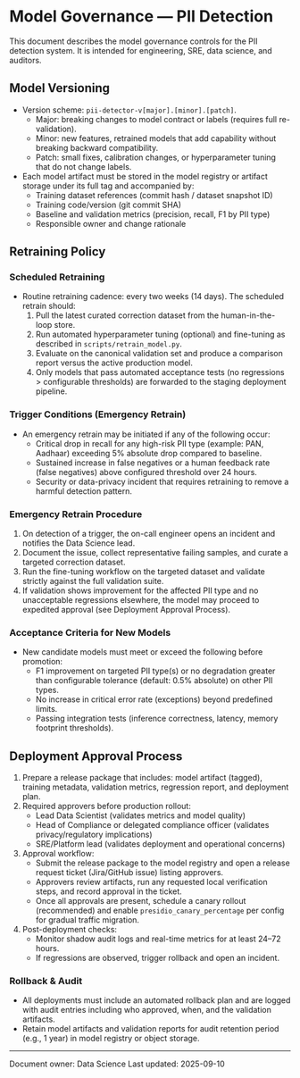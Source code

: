 # Model Governance — PII Detection

This document describes the model governance controls for the PII detection system. It is intended for engineering, SRE, data science, and auditors.

## Model Versioning

- Version scheme: `pii-detector-v[major].[minor].[patch]`.
  - Major: breaking changes to model contract or labels (requires full re-validation).
  - Minor: new features, retrained models that add capability without breaking backward compatibility.
  - Patch: small fixes, calibration changes, or hyperparameter tuning that do not change labels.
- Each model artifact must be stored in the model registry or artifact storage under its full tag and accompanied by:
  - Training dataset references (commit hash / dataset snapshot ID)
  - Training code/version (git commit SHA)
  - Baseline and validation metrics (precision, recall, F1 by PII type)
  - Responsible owner and change rationale

## Retraining Policy

### Scheduled Retraining
- Routine retraining cadence: every two weeks (14 days). The scheduled retrain should:
  1. Pull the latest curated correction dataset from the human-in-the-loop store.
  2. Run automated hyperparameter tuning (optional) and fine-tuning as described in `scripts/retrain_model.py`.
  3. Evaluate on the canonical validation set and produce a comparison report versus the active production model.
  4. Only models that pass automated acceptance tests (no regressions > configurable thresholds) are forwarded to the staging deployment pipeline.

### Trigger Conditions (Emergency Retrain)
- An emergency retrain may be initiated if any of the following occur:
  - Critical drop in recall for any high-risk PII type (example: PAN, Aadhaar) exceeding 5% absolute drop compared to baseline.
  - Sustained increase in false negatives or a human feedback rate (false negatives) above configured threshold over 24 hours.
  - Security or data-privacy incident that requires retraining to remove a harmful detection pattern.

### Emergency Retrain Procedure
1. On detection of a trigger, the on-call engineer opens an incident and notifies the Data Science lead.
2. Document the issue, collect representative failing samples, and curate a targeted correction dataset.
3. Run the fine-tuning workflow on the targeted dataset and validate strictly against the full validation suite.
4. If validation shows improvement for the affected PII type and no unacceptable regressions elsewhere, the model may proceed to expedited approval (see Deployment Approval Process).

### Acceptance Criteria for New Models
- New candidate models must meet or exceed the following before promotion:
  - F1 improvement on targeted PII type(s) or no degradation greater than configurable tolerance (default: 0.5% absolute) on other PII types.
  - No increase in critical error rate (exceptions) beyond predefined limits.
  - Passing integration tests (inference correctness, latency, memory footprint thresholds).

## Deployment Approval Process

1. Prepare a release package that includes: model artifact (tagged), training metadata, validation metrics, regression report, and deployment plan.
2. Required approvers before production rollout:
   - Lead Data Scientist (validates metrics and model quality)
   - Head of Compliance or delegated compliance officer (validates privacy/regulatory implications)
   - SRE/Platform lead (validates deployment and operational concerns)
3. Approval workflow:
   - Submit the release package to the model registry and open a release request ticket (Jira/GitHub issue) listing approvers.
   - Approvers review artifacts, run any requested local verification steps, and record approval in the ticket.
   - Once all approvals are present, schedule a canary rollout (recommended) and enable `presidio_canary_percentage` per config for gradual traffic migration.
4. Post-deployment checks:
   - Monitor shadow audit logs and real-time metrics for at least 24–72 hours.
   - If regressions are observed, trigger rollback and open an incident.

### Rollback & Audit
- All deployments must include an automated rollback plan and are logged with audit entries including who approved, when, and the validation artifacts.
- Retain model artifacts and validation reports for audit retention period (e.g., 1 year) in model registry or object storage.

---
Document owner: Data Science
Last updated: 2025-09-10
